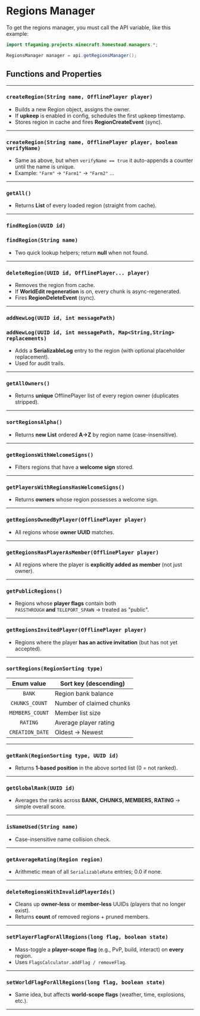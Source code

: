 # Regions Manager

To get the regions manager, you must call the API variable, like this example:

```java
import tfagaming.projects.minecraft.homestead.managers.*;

RegionsManager manager = api.getRegionsManager();
```

## Functions and Properties

---

### `createRegion(String name, OfflinePlayer player)`
- Builds a new Region object, assigns the owner.  
- If **upkeep** is enabled in config, schedules the first upkeep timestamp.  
- Stores region in cache and fires **RegionCreateEvent** (sync).

---

### `createRegion(String name, OfflinePlayer player, boolean verifyName)`
- Same as above, but when `verifyName == true` it auto-appends a counter until the name is unique.  
- Example: `"Farm"` → `"Farm1"` → `"Farm2"` …

---

### `getAll()`
- Returns **List<Region>** of every loaded region (straight from cache).

---

### `findRegion(UUID id)`  
### `findRegion(String name)`
- Two quick lookup helpers; return **null** when not found.

---

### `deleteRegion(UUID id, OfflinePlayer... player)`
- Removes the region from cache.  
- If **WorldEdit regeneration** is on, every chunk is async-regenerated.  
- Fires **RegionDeleteEvent** (sync).

---

### `addNewLog(UUID id, int messagePath)`  
### `addNewLog(UUID id, int messagePath, Map<String,String> replacements)`
- Adds a **SerializableLog** entry to the region (with optional placeholder replacement).  
- Used for audit trails.

---

### `getAllOwners()`
- Returns **unique** OfflinePlayer list of every region owner (duplicates stripped).

---

### `sortRegionsAlpha()`
- Returns **new List** ordered **A→Z** by region name (case-insensitive).

---

### `getRegionsWithWelcomeSigns()`
- Filters regions that have a **welcome sign** stored.

---

### `getPlayersWithRegionsHasWelcomeSigns()`
- Returns **owners** whose region possesses a welcome sign.

---

### `getRegionsOwnedByPlayer(OfflinePlayer player)`
- All regions whose **owner UUID** matches.

---

### `getRegionsHasPlayerAsMember(OfflinePlayer player)`
- All regions where the player is **explicitly added as member** (not just owner).

---

### `getPublicRegions()`
- Regions whose **player flags** contain both  
  `PASSTHROUGH` **and** `TELEPORT_SPAWN` → treated as "public".

---

### `getRegionsInvitedPlayer(OfflinePlayer player)`
- Regions where the player **has an active invitation** (but has not yet accepted).

---

### `sortRegions(RegionSorting type)`
| Enum value | Sort key (descending) |
|:------------:|-----------------------|
| `BANK` | Region bank balance |
| `CHUNKS_COUNT` | Number of claimed chunks |
| `MEMBERS_COUNT` | Member list size |
| `RATING` | Average player rating |
| `CREATION_DATE` | Oldest → Newest |

---

### `getRank(RegionSorting type, UUID id)`
- Returns **1-based position** in the above sorted list (0 = not ranked).

---

### `getGlobalRank(UUID id)`
- Averages the ranks across **BANK, CHUNKS, MEMBERS, RATING** → simple overall score.

---

### `isNameUsed(String name)`
- Case-insensitive name collision check.

---

### `getAverageRating(Region region)`
- Arithmetic mean of all `SerializableRate` entries; 0.0 if none.

---

### `deleteRegionsWithInvalidPlayerIds()`
- Cleans up **owner-less** or **member-less** UUIDs (players that no longer exist).  
- Returns **count** of removed regions + pruned members.

---

### `setPlayerFlagForAllRegions(long flag, boolean state)`
- Mass-toggle a **player-scope flag** (e.g., PvP, build, interact) on **every** region.  
- Uses `FlagsCalculator.addFlag / removeFlag`.

---

### `setWorldFlagForAllRegions(long flag, boolean state)`
- Same idea, but affects **world-scope flags** (weather, time, explosions, etc.).

---
